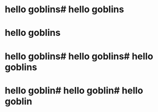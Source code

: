 # hello goblins# hello goblins
# hello goblins
# hello goblins# hello goblins# hello goblins
# hello goblin# hello goblin# hello goblin
